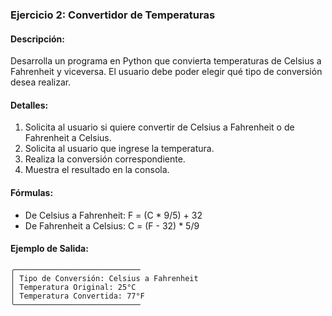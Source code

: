 ### Ejercicio 2: Convertidor de Temperaturas

#### Descripción:
Desarrolla un programa en Python que convierta temperaturas de Celsius a Fahrenheit y viceversa. El usuario debe poder elegir qué tipo de conversión desea realizar.

#### Detalles:
1. Solicita al usuario si quiere convertir de Celsius a Fahrenheit o de Fahrenheit a Celsius.
2. Solicita al usuario que ingrese la temperatura.
3. Realiza la conversión correspondiente.
4. Muestra el resultado en la consola.

#### Fórmulas:
- De Celsius a Fahrenheit: F = (C * 9/5) + 32
- De Fahrenheit a Celsius: C = (F - 32) * 5/9

#### Ejemplo de Salida:
```plaintext
╭────────────────────────────
│ Tipo de Conversión: Celsius a Fahrenheit
│ Temperatura Original: 25°C
│ Temperatura Convertida: 77°F
╰────────────────────────────
